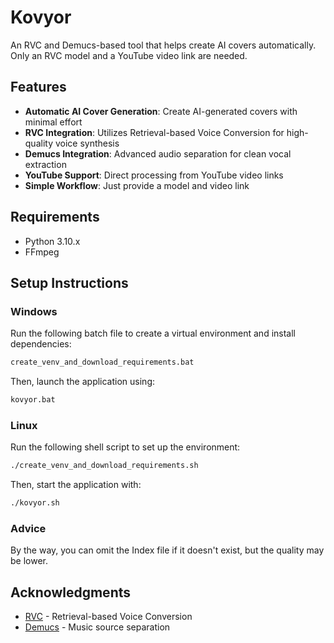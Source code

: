# Kovyor

An RVC and Demucs-based tool that helps create AI covers automatically. Only an RVC model and a YouTube video link are needed.

## Features

- **Automatic AI Cover Generation**: Create AI-generated covers with minimal effort
- **RVC Integration**: Utilizes Retrieval-based Voice Conversion for high-quality voice synthesis
- **Demucs Integration**: Advanced audio separation for clean vocal extraction
- **YouTube Support**: Direct processing from YouTube video links
- **Simple Workflow**: Just provide a model and video link

## Requirements

- Python 3.10.x
- FFmpeg

## Setup Instructions

### Windows
Run the following batch file to create a virtual environment and install dependencies:
```bash
create_venv_and_download_requirements.bat
```

Then, launch the application using:
```bash
kovyor.bat
```

### Linux
Run the following shell script to set up the environment:
```bash
./create_venv_and_download_requirements.sh
```

Then, start the application with:
```bash
./kovyor.sh
```
### Аdvice
By the way, you can omit the Index file if it doesn't exist, but the quality may be lower.


## Acknowledgments

- [RVC](https://github.com/RVC-Project/Retrieval-based-Voice-Conversion) - Retrieval-based Voice Conversion
- [Demucs](https://github.com/facebookresearch/demucs) - Music source separation

